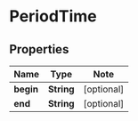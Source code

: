 
# PeriodTime

## Properties

Name | Type | Note
---- | ---- | ----
**begin** | **String** | [optional] 
**end** | **String** | [optional] 

